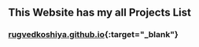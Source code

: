 ## This Website has my all Projects List
### [rugvedkoshiya.github.io](https://rugvedkoshiya.github.io){:target="_blank"}
